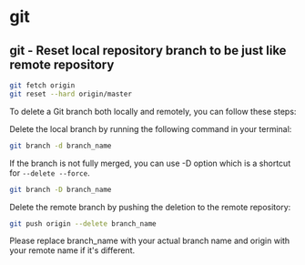 # git

## git - Reset local repository branch to be just like remote repository

```sh
git fetch origin
git reset --hard origin/master
```

To delete a Git branch both locally and remotely, you can follow these steps:

Delete the local branch by running the following command in your terminal:

```sh
git branch -d branch_name
```

If the branch is not fully merged, you can use -D option which is a shortcut for `--delete --force`.

```sh
git branch -D branch_name
```

Delete the remote branch by pushing the deletion to the remote repository:

```sh
git push origin --delete branch_name
```

Please replace branch_name with your actual branch name and origin with your remote name if it's different.
